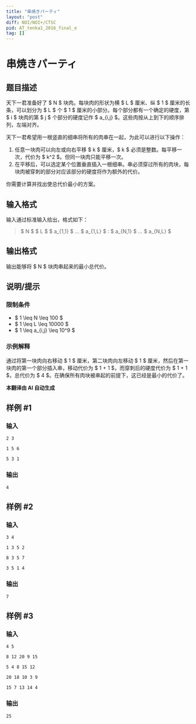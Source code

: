 ```yaml
---
title: "串焼きパーティ"
layout: "post"
diff: NOI/NOI+/CTSC
pid: AT_tenka1_2016_final_e
tag: []
---
```


# 串焼きパーティ

## 题目描述

天下一君准备好了 $ N $ 块肉。每块肉的形状为横 $ L $ 厘米、纵 $ 1 $ 厘米的长条，可以划分为 $ L $ 个 $ 1 $ 厘米的小部分。每个部分都有一个确定的硬度，第 $ i $ 块肉的第 $ j $ 个部分的硬度记作 $ a_{i,j} $。这些肉按从上到下的顺序排列，左端对齐。

天下一君希望用一根竖直的细串将所有的肉串在一起，为此可以进行以下操作：

1. 任意一块肉可以向左或向右平移 $ k $ 厘米，$ k $ 必须是整数。每平移一次，代价为 $ k^2 $。但同一块肉只能平移一次。
2. 在平移后，可以选定某个位置垂直插入一根细串。串必须穿过所有的肉块，每块肉被穿刺的部分对应该部分的硬度将作为额外的代价。

你需要计算并找出使总代价最小的方案。

## 输入格式

输入通过标准输入给出，格式如下：

> $ N $ $ L $ $ a_{1,1} $ … $ a_{1,L} $ : $ a_{N,1} $ … $ a_{N,L} $

## 输出格式

输出能够将 $ N $ 块肉串起来的最小总代价。

## 说明/提示

### 限制条件

- $ 1 \leq N \leq 100 $
- $ 1 \leq L \leq 10000 $
- $ 1 \leq a_{i,j} \leq 10^9 $

### 示例解释

通过将第一块肉向右移动 $ 1 $ 厘米，第二块肉向左移动 $ 1 $ 厘米，然后在第一块肉的第一个部分插入串，移动代价为 $ 1 + 1 $，而穿刺后的硬度代价为 $ 1 + 1 $，总代价为 $ 4 $。在确保所有肉块被串起的前提下，这已经是最小的代价了。

 **本翻译由 AI 自动生成**

## 样例 #1

### 输入

```
2 3
1 5 6
5 3 1
```

### 输出

```
4
```

## 样例 #2

### 输入

```
3 4
1 3 5 2
8 3 5 7
3 5 1 4
```

### 输出

```
7
```

## 样例 #3

### 输入

```
4 5
8 12 20 9 15
5 4 8 15 12
20 18 10 3 9
15 7 13 14 4
```

### 输出

```
25
```

